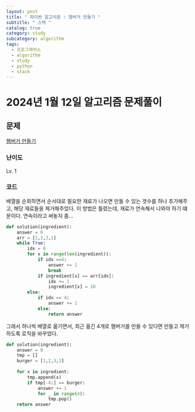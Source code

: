 ```yaml
---
layout: post
title: " 파이썬 알고리즘 : 햄버거 만들기 "
subtitle: " 스택 "
catalog: true
category: study
subcategory: algorithm
tags:
  - 프로그래머스
  - algorithm
  - study
  - python
  - stack
---
```


# 2024년 1월 12일 알고리즘 문제풀이

## 문제
[햄버거 만들기](https://school.programmers.co.kr/learn/courses/30/lessons/133502)
### 난이도
Lv. 1
### 코드
배열을 순회하면서 순서대로 필요한 재료가 나오면 만들 수 있는 갯수를 하나 추가해주고, 해당 재료들을 제거해주었다.
이 방법은 틀렸는데, 재료가 연속해서 나와야 하기 떄문이다.
연속이라고 써놓지 좀...

```python
def solution(ingredient):
    answer = 0
    arr = [1,2,3,1]
    while True:
        idx = 0
        for x in range(len(ingredient)):
            if idx ==4:
                answer += 1
                break
            if ingredient[x] == arr[idx]:
                idx += 1
                ingredient[x] = 10
        else:
            if idx == 4:
                answer += 1
            else:
                return answer
```

그래서 하나씩 배열로 옮기면서, 최근 옮긴 4개로 햄버거를 만들 수 있다면 만들고 제거하도록 로직을 바꾸었다.

```python
def solution(ingredient):
    answer = 0
    tmp = []
    burger = [1,2,3,1]
    
    for x in ingredient:
        tmp.append(x)
        if tmp[-4:] == burger:
            answer += 1
            for _ in range(4):
                tmp.pop()
    return answer
```
